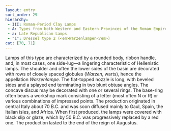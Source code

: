 ```yaml
---
layout: entry
sort_order: 29
hierarchy:
 - III: Roman-Period Clay Lamps
 - A: Types from both Western and Eastern Provinces of the Roman Empire
 - a: Late Republican Lamps
 - "1": Dressel type 2 (<em>Warzenlampen</em>)
cat: [70, 71]
---
```


Lamps of this type are characterized by a rounded body, ribbon handle, and, in most cases, one side-lug—a lingering characteristic of Hellenistic lamps. The shoulder and often the lower sides of the basin are decorated with rows of closely spaced globules (*Warzen,* warts), hence the appellation *Warzenlampe.* The flat-topped nozzle is long, with beveled sides and a splayed end terminating in two blunt obtuse angles. The concave discus may be decorated with one or several rings. The base-ring often bears a workshop mark consisting of a letter (most often N or R) or various combinations of impressed points. The production originated in central Italy about 70 B.C. and was soon diffused mainly to Gaul, Spain, the Italian isles, and Africa. When first produced, the lamps were covered with black slip or glaze, which by 50 B.C. was progressively replaced by a red one. The production lasted to the end of the reign of Augustus.
